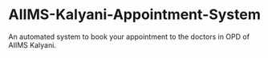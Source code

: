 # AIIMS-Kalyani-Appointment-System
An automated system to book your appointment to the doctors in OPD of AIIMS Kalyani.
